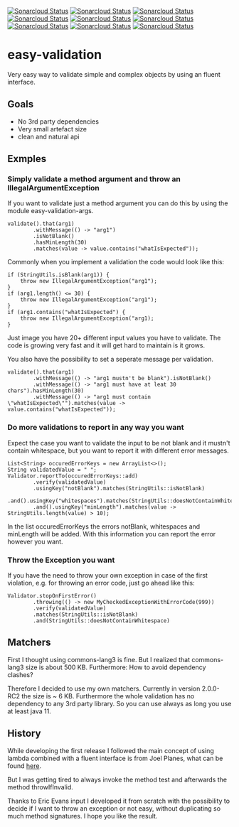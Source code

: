 [![Sonarcloud Status](https://sonarcloud.io/api/project_badges/measure?project=at.meks%3Aeasy-validation-parent&metric=alert_status)](https://sonarcloud.io/dashboard?id=at.meks%3Aeasy-validation-parent)
[![Sonarcloud Status](https://sonarcloud.io/api/project_badges/measure?project=at.meks%3Aeasy-validation-parent&metric=bugs)](https://sonarcloud.io/dashboard?id=at.meks%3Aeasy-validation-parent)
[![Sonarcloud Status](https://sonarcloud.io/api/project_badges/measure?project=at.meks%3Aeasy-validation-parent&metric=code_smells)](https://sonarcloud.io/dashboard?id=at.meks%3Aeasy-validation-parent)
[![Sonarcloud Status](https://sonarcloud.io/api/project_badges/measure?project=at.meks%3Aeasy-validation-parent&metric=coverage)](https://sonarcloud.io/dashboard?id=at.meks%3Aeasy-validation-parent)
[![Sonarcloud Status](https://sonarcloud.io/api/project_badges/measure?project=at.meks%3Aeasy-validation-parent&metric=duplicated_lines_density)](https://sonarcloud.io/dashboard?id=at.meks%3Aeasy-validation-parent)
[![Sonarcloud Status](https://sonarcloud.io/api/project_badges/measure?project=at.meks%3Aeasy-validation-parent&metric=sqale_rating)](https://sonarcloud.io/dashboard?id=at.meks%3Aeasy-validation-parent)
[![Sonarcloud Status](https://sonarcloud.io/api/project_badges/measure?project=at.meks%3Aeasy-validation-parent&metric=sqale_index)](https://sonarcloud.io/dashboard?id=at.meks%3Aeasy-validation-parent)
[![Sonarcloud Status](https://sonarcloud.io/api/project_badges/measure?project=at.meks%3Aeasy-validation-parent&metric=security_rating)](https://sonarcloud.io/dashboard?id=at.meks%3Aeasy-validation-parent)
[![Sonarcloud Status](https://sonarcloud.io/api/project_badges/measure?project=at.meks%3Aeasy-validation-parent&metric=vulnerabilities)](https://sonarcloud.io/dashboard?id=at.meks%3Aeasy-validation-parent)
# easy-validation 

Very easy way to validate simple and complex objects by using an fluent interface.

## Goals

 * No 3rd party dependencies
 * Very small artefact size
 * clean and natural api

## Exmples

### Simply validate a method argument and throw an IllegalArgumentException

If you want to validate just a method argument you can do this by using the module easy-validation-args.

````
validate().that(arg1)
        .withMessage(() -> "arg1")
        .isNotBlank()
        .hasMinLength(30)
        .matches(value -> value.contains("whatIsExpected"));
````

Commonly when you implement a validation the code would look like this:

````
if (StringUtils.isBlank(arg1)) {
    throw new IllegalArgumentException("arg1");
}
if (arg1.length() <= 30) {
    throw new IllegalArgumentException("arg1");
}
if (arg1.contains("whatIsExpected") {
    throw new IllegalArgumentException("arg1);
}
````
Just image you have 20+ different input values you have to validate. The code is growing very fast and it will get hard
to maintain is it grows.

You also have the possibility to set a seperate message per validation.
````
validate().that(arg1)
        .withMessage(() -> "arg1 mustn't be blank").isNotBlank()
        .withMessage(() -> "arg1 must have at leat 30 chars").hasMinLength(30)
        .withMessage(() -> "arg1 must contain \"whatIsExpected\"").matches(value -> value.contains("whatIsExpected"));
````

### Do more validations to report in any way you want

Expect the case you want to validate the input to be not blank and it mustn't contain whitespace, but you want to report
it with different error messages.

````
List<String> occuredErrorKeys = new ArrayList<>();
String validatedValue = " ";
Validator.reportTo(occuredErrorKeys::add)
        .verify(validatedValue)
        .usingKey("notBlank").matches(StringUtils::isNotBlank)
        .and().usingKey("whitespaces").matches(StringUtils::doesNotContainWhitespace)
        .and().usingKey("minLength").matches(value -> StringUtils.length(value) > 10);
````
In the list occuredErrorKeys the errors notBlank, whitespaces and minLength will be added. With this information you can report
the error however you want.

### Throw the Exception you want
If you have the need to throw your own exception in case of the first violation, e.g. for throwing an error code, just
go ahead like this:
````
Validator.stopOnFirstError()
        .throwing(() -> new MyCheckedExceptionWithErrorCode(999))
        .verify(validatedValue)
        .matches(StringUtils::isNotBlank)
        .and(StringUtils::doesNotContainWhitespace)
````

## Matchers
First I thought using commons-lang3 is fine. But I realized that commons-lang3 size is about 500 KB.
Furthermore: How to avoid dependency clashes?

Therefore I decided to use my own matchers. Currently in version 2.0.0-RC2 the size is ~ 6 KB. 
Furthermore the whole validation has no dependency to any 3rd party library. So you can use always as long you use at least
java 11.  

## History 
While developing the first release I followed the main concept of using lambda combined with a fluent interface is from Joel Planes, what can be found [here](https://medium.com/@jplanes/lambda-validations-with-java-8-86aa8143bd9f).

But I was getting tired to always invoke the method test and afterwards the method throwIfInvalid.

Thanks to Eric Evans input I developed it from scratch with the possibility to decide if I want to throw an exception or not easy, without duplicating so much method signatures.
I hope you like the result.
